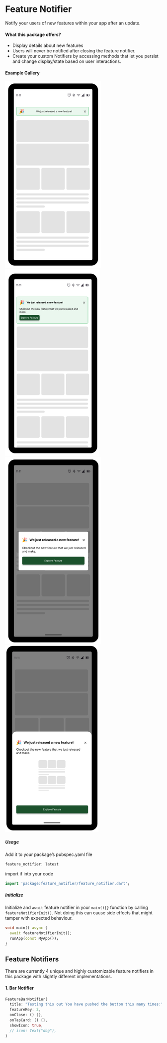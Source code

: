 # Feature Notifier

Notify your users of new features within your app after an update.

#### What this package offers?

- Display details about new features
- Users will never be notified after closing the feature notifier.
- Create your custom Notifiers by accessing methods that let you persist and change display/state based on user interactions.

#### Example Gallery

<img src = "screenshots/bar-notifier.png" height="600" >
<img src = "screenshots/card-notifier-1.png" height="600" >
<img src = "screenshots/alert-dialog.png" height="600" >
<img src = "screenshots/bottom-modal-sheet-2.png" height="600" >

##### Usage

Add it to your package’s pubspec.yaml file

```dart
feature_notifier: latest
```

import if into your code

```dart
import 'package:feature_notifier/feature_notifier.dart';
```

##### Initialize

Initialize and `await` feature notifier in your `main(){}` function by calling `featureNotifierInit()`. Not doing this can cause side effects that might tamper with expected behaviour.

```dart
void main() async {
  await featureNotifierInit();
  runApp(const MyApp());
}
```

## Feature Notifiers

There are currently 4 unique and highly customizable feature notifiers in this package with slightly different implementations.

#### 1. Bar Notifier

```dart
FeatureBarNotifier(
  title: "Testing this out You have pushed the button this many times:",
  featureKey: 2,
  onClose: () {},
  onTapCard: () {},
  showIcon: true,
  // icon: Text("dog"),
)
```
